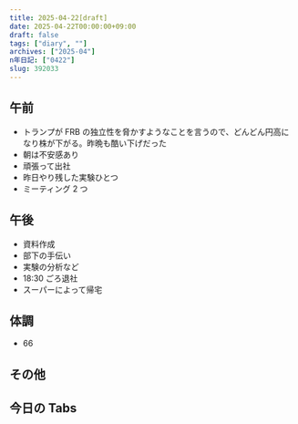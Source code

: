 ```yaml
---
title: 2025-04-22[draft]
date: 2025-04-22T00:00:00+09:00
draft: false
tags: ["diary", ""]
archives: ["2025-04"]
n年日記: ["0422"]
slug: 392033
---
```


## 午前

- トランプが FRB の独立性を脅かすようなことを言うので、どんどん円高になり株が下がる。昨晩も酷い下げだった
- 朝は不安感あり
- 頑張って出社
- 昨日やり残した実験ひとつ
- ミーティング 2 つ

## 午後

- 資料作成
- 部下の手伝い
- 実験の分析など
- 18:30 ごろ退社
- スーパーによって帰宅

## 体調

- 66

## その他

## 今日の Tabs
